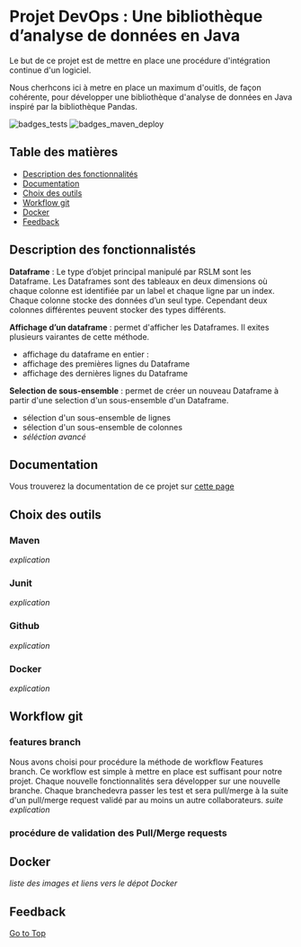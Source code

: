 # Projet DevOps : Une bibliothèque d’analyse de données en Java

Le but de ce projet est de mettre en place une procédure d'intégration continue d'un logiciel.

Nous cherhcons ici à metre en place un maximum d'ouitls, de façon cohérente, pour développer
une bibliothèque d'analyse de données en Java inspiré par la bibliothèque Pandas.

![badges_tests](https://github.com/Romb38/rslmdevops/actions/workflows/run-test.yml/badge.svg)
![badges_maven_deploy](https://github.com/Romb38/rslmdevops/actions/workflows/workflow.yml/badge.svg?branch=master)

## Table des matières
- [Description des fonctionnalités](#description-des-fonctionnalistés)
- [Documentation](#documentation)
- [Choix des outils](#choix-des-outils)
- [Workflow git](#workflow-git)
- [Docker](#docker)
- [Feedback](#feedback)

## Description des fonctionnalistés
**Dataframe** : Le type d’objet principal manipulé par RSLM sont les Dataframe. Les Dataframes sont
des tableaux en deux dimensions où chaque colonne est identifiée par un label et chaque ligne par un
index. Chaque colonne stocke des données d’un seul type. Cependant deux colonnes différentes peuvent
stocker des types différents.

**Affichage d’un dataframe** : permet d'afficher les Dataframes. Il exites plusieurs vairantes de cette
méthode.
- affichage du dataframe en entier :
- affichage des premières lignes du Dataframe
- affichage des dernières lignes du Dataframe

**Selection de sous-ensemble** : permet de créer un nouveau Dataframe à partir d'une selection
d'un sous-ensemble d'un Dataframe.
- sélection d'un sous-ensemble de lignes
- sélection d'un sous-ensemble de colonnes
- _séléction avancé_


## Documentation

Vous trouverez la documentation de ce projet sur [cette page](https://romb38.github.io/rslmdevops/index.html)

## Choix des outils
### Maven
_explication_
### Junit
_explication_
### Github
_explication_
### Docker
_explication_


## Workflow git 
### features branch 
Nous avons choisi pour procédure la méthode de workflow Features branch. Ce workflow est simple
à mettre en place est suffisant pour notre projet. Chaque nouvelle fonctionnalités sera développer sur 
une nouvelle branche. Chaque branchedevra passer les test et sera pull/merge à la suite d'un pull/merge request validé par au moins un autre 
collaborateurs. _suite explication_

### procédure de validation des Pull/Merge requests 

## Docker
_liste des images et liens vers le dépot Docker_

## Feedback

[Go to Top](#table-des-matières)

